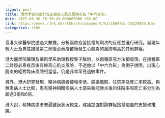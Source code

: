 ```yaml
---
layout: post
title: 港大學者指兩針復必泰後心肌炎風險有如「中六合彩」
date: 2022-08-30 15:30:43.000000000 +08:00
link: https://news.rthk.hk/rthk/ch/component/k2/1664761-20220830.htm
categories: rthk
---
```


香港大學醫學院透過大數據，分析兩款疫苗接種每劑次的反應並進行研究，發現年輕人士及男性接種第二劑復必泰疫苗後發生心肌炎的風險略高於其他群組。

港大醫學院藥理及藥劑學系助理教授黎子駿說，以兩種研究方法都發現，在接種第二針復必泰疫苗後有較高心肌炎風險，不過他以「中六合彩」為例子說明，出現心肌炎的絕對臨床風險相當低，仍是非常罕見過敏事件。

另外，港大研究發現，精神病患者接種率低，感染風險、住院率及死亡率較高。與無患病人士比較，患有精神相關疾病人士感染新冠肺炎後的住院率和死亡率分別為超過3倍和6倍。

港大說，精神病患者普遍健康狀況較差，建議加強對該群組接種疫苗的支援和推廣。
